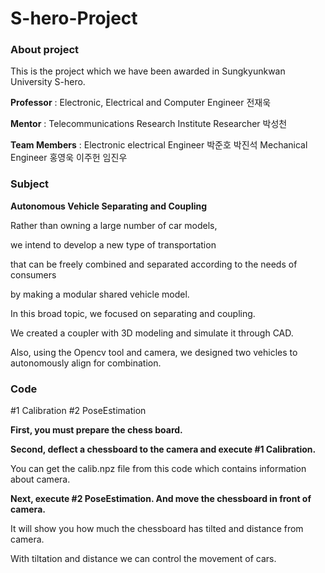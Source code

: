 # S-hero-Project

<h3>About project</h3>

This is the project which we have been awarded in Sungkyunkwan University S-hero.

**Professor** : Electronic, Electrical and Computer Engineer 전재욱

**Mentor** : Telecommunications Research Institute Researcher 박성천

**Team Members** : Electronic electrical Engineer 박준호 박진석
Mechanical Engineer 홍영욱 이주헌 임진우   
  
<h3>Subject</h3>

**Autonomous Vehicle Separating and Coupling**

Rather than owning a large number of car models, 

we intend to develop a new type of transportation 

that can be freely combined and separated according to the needs of consumers 

by making a modular shared vehicle model.

In this broad topic, we focused on separating and coupling.

We created a coupler with 3D modeling and simulate it through CAD.

Also, using the Opencv tool and camera, we designed two vehicles to autonomously align for combination.


<h3>Code</h3>

#1 Calibration 
#2 PoseEstimation

**First, you must prepare the chess board.**

**Second, deflect a chessboard to the camera and execute #1 Calibration.** 

You can get the calib.npz file from this code which contains information about camera.

**Next, execute #2 PoseEstimation. And move the chessboard in front of camera.**

It will show you how much the chessboard has tilted and distance from camera.

With tiltation and distance we can control the movement of cars.

